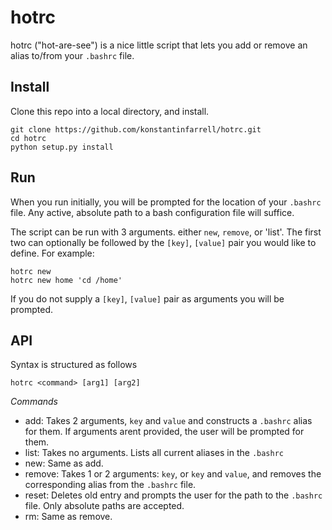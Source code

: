 # hotrc

hotrc ("hot-are-see") is a nice little script that lets you add or remove an alias to/from your `.bashrc` file.

## Install

Clone this repo into a local directory, and install.

    git clone https://github.com/konstantinfarrell/hotrc.git
    cd hotrc
    python setup.py install

## Run

When you run initially, you will be prompted for the location of your `.bashrc` file.
Any active, absolute path to a bash configuration file will suffice.

The script can be run with 3 arguments. either `new`, `remove`, or 'list'.
The first two can optionally be followed by the `[key]`, `[value]` pair you would like to define.
For example:

    hotrc new
    hotrc new home 'cd /home'

If you do not supply a `[key]`, `[value]` pair as arguments you will be prompted.

## API

Syntax is structured as follows

    hotrc <command> [arg1] [arg2]

*Commands*

- add: Takes 2 arguments, `key` and `value` and constructs a `.bashrc` alias for them.
    If arguments arent provided, the user will be prompted for them.
- list: Takes no arguments. Lists all current aliases in the `.bashrc`
- new: Same as add.
- remove: Takes 1 or 2 arguments: `key`, or `key` and `value`, and removes the corresponding alias from the `.bashrc` file.
- reset: Deletes old entry and prompts the user for the path to the `.bashrc` file. Only absolute paths are accepted.
- rm: Same as remove.

